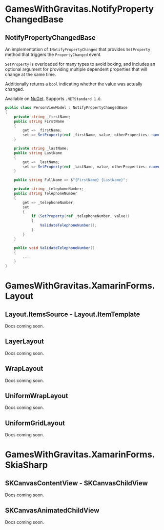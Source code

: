 # GamesWithGravitas.NotifyPropertyChangedBase
## NotifyPropertyChangedBase
An implementation of `INotifyPropertyChanged` that provides  `SetProperty` method that triggers the `PropertyChanged` event.

`SetProperty` is overloaded for many types to avoid boxing, and includes an optional argument for providing multiple dependent properties that will change at the same time.

Additionally returns a `bool` indicating whether the value was actually changed.

Available on [NuGet](https://www.nuget.org/packages/GamesWithGravitas.NotifyPropertyChangedBase/). Supports `.NETStandard 1.0`.

```csharp
public class PersonViewModel : NotifyPropertyChangedBase
{
    private string _firstName;
    public string FirstName
    {
        get => _firstName;
        set => SetProperty(ref _firstName, value, otherProperties: nameof(FullName));
    }

    private string _lastName;
    public string LastName
    {
        get => _lastName;
        set => SetProperty(ref _lastName, value, otherProperties: nameof(FullName));
    }

    public string FullName => $"{FirstName} {LastName}";

    private string _telephoneNumber;
    public string TelephoneNumber
    {
        get => _telephoneNumber;
        set
        {
            if (SetProperty(ref _telephoneNumber, value))
            {
                ValidateTelephoneNumber();
            }
        }
    }

    public void ValidateTelephoneNumber()
    {
        ...
    }
}
```
# GamesWithGravitas.XamarinForms.Layout
## Layout.ItemsSource - Layout.ItemTemplate
Docs coming soon.
## LayerLayout
Docs coming soon.
## WrapLayout
Docs coming soon.
## UniformWrapLayout
Docs coming soon.
## UniformGridLayout
Docs coming soon.
# GamesWithGravitas.XamarinForms.SkiaSharp
## SKCanvasContentView - SKCanvasChildView
Docs coming soon.
## SKCanvasAnimatedChildView
Docs coming soon.

